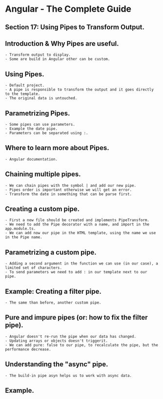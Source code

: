 # Angular - The Complete Guide
## Section 17: Using Pipes to Transform Output.

## Introduction & Why Pipes are useful.
    - Transform output to display.
    - Some are build in Angular other can be custom.

## Using Pipes.
    - Default project.
    - A pipe is responsible to transform the output and it goes directly to the template.
    - The original data is untouched.

## Parametrizing Pipes.
    - Some pipes can use parameters.
    - Example the date pipe.
    - Parameters can be separated using :.

## Where to learn more about Pipes.
    - Angular documentation.

## Chaining multiple pipes.
    - We can chain pipes with the symbol | and add our new pipe.
    - Pipes order is important otherwise we will get an error.
    - Transform the date in something that can be parse first.

## Creating a custom pipe.
    - First a new file should be created and implements PipeTransform.
    - We need to add the Pipe decorator with a name, and import in the app.module.ts.
    - We can add now our pipe in the HTML template, using the name we use in the Pipe name.

## Parametrizing a custom pipe.
    - Adding a second argument in the function we can use (in our case), a limited set of characters.
    - To send parameters we need to add : in our template next to our pipe.

## Example: Creating a filter pipe.
    - The same than before, another custom pipe.

## Pure and impure pipes (or: how to fix the filter pipe).
    - Angular doesn't re-run the pipe when our data has changed.
    - Updating arrays or objects doesn't triggerit.
    - We can add pure: false to our pipe, to recalculate the pipe, but the performance decrease.

## Understanding the "async" pipe.
    - The build-in pipe asyn helps us to work with async data.

## Example.

